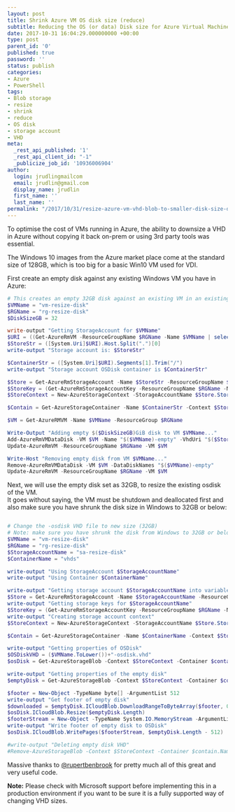 ```yaml
---
layout: post
title: Shrink Azure VM OS disk size (reduce)
subtitle: Reducing the OS (or data) Disk size for Azure Virtual Machines using PowerShell
date: 2017-10-31 16:04:29.000000000 +00:00
type: post
parent_id: '0'
published: true
password: ''
status: publish
categories:
- Azure
- PowerShell
tags:
- Blob storage
- resize
- shrink
- reduce
- OS disk
- storage account
- VHD
meta:
  _rest_api_published: '1'
  _rest_api_client_id: "-1"
  _publicize_job_id: '10936006904'
author:
  login: jrudlingmailcom
  email: jrudlin@gmail.com
  display_name: jrudlin
  first_name: ''
  last_name: ''
permalink: "/2017/10/31/resize-azure-vm-vhd-blob-to-smaller-disk-size-downsize/"
---
```


To optimise the cost of VMs running in Azure, the ability to downsize a VHD in Azure without copying it back on-prem or using 3rd party tools was essential.

The Windows 10 images from the Azure market place come at the standard size of 128GB, which is too big for a basic Win10 VM used for VDI.

First create an empty disk against any existing Windows VM you have in Azure:

```powershell
# This creates an empty 32GB disk against an existing VM in an existing Resource Group  
$VMName = "vm-resize-disk"  
$RGName = "rg-resize-disk"  
$DiskSizeGB = 32

write-output "Getting StorageAccount for $VMName"  
$URI = ((Get-AzureRmVM -ResourceGroupName $RGName -Name $VMName | select StorageProfile -ExpandProperty StorageProfile).OSDisk.Vhd).uri  
$StoreStr = ([System.Uri]$URI).Host.Split(".")[0]  
write-output "Storage account is: $StoreStr"

$ContainerStr = ([System.Uri]$URI).Segments[1].Trim("/")  
write-output "Storage account OSDisk container is $ContainerStr"

$Store = Get-AzureRmStorageAccount -Name $StoreStr -ResourceGroupName $RGName  
$StoreKey = (Get-AzureRmStorageAccountKey -ResourceGroupName $RGName -Name $Store.StorageAccountName)[0].Value  
$StoreContext = New-AzureStorageContext -StorageAccountName $Store.StorageAccountName -StorageAccountKey $StoreKey

$Contain = Get-AzureStorageContainer -Name $ContainerStr -Context $StoreContext

$VM = Get-AzureRMVM -Name $VMName -ResourceGroup $RGName

Write-Output "Adding empty $($DiskSizeGB)GiB disk to VM $VMName..."  
Add-AzureRmVMDataDisk -VM $VM -Name "$($VMName)-empty" -VhdUri "$($Store.PrimaryEndpoints.Blob)$($Contain.Name)/$($VMName)-empty.vhd" -DiskSizeInGB $DiskSizeGB -Lun 0 -CreateOption Empty -Caching None  
Update-AzureRmVM -ResourceGroupName $RGName -VM $VM

Write-Host "Removing empty disk from VM $VMName..."  
Remove-AzureRmVMDataDisk -VM $VM -DataDiskNames "$($VMName)-empty"  
Update-AzureRmVM -ResourceGroupName $RGName -VM $VM
```

Next, we will use the empty disk set as 32GB, to resize the existing osdisk of the VM.  
It goes without saying, the VM must be shutdown and deallocated first and also make sure you have shrunk the disk size in Windows to 32GB or below:

```powershell

# Change the -osdisk VHD file to new size (32GB)  
# Note: make sure you have shrunk the disk from Windows to 32GB or below first  
$VMName = "vm-resize-disk"  
$RGName = "rg-resize-disk"  
$StorageAccountName = "sa-resize-disk"  
$ContainerName = "vhds"

write-output "Using StorageAccount $StorageAccountName"  
write-output "Using Container $ContainerName"

write-output "Getting storage account $StorageAccountName into variable"  
$Store = Get-AzureRmStorageAccount -Name $StorageAccountName -ResourceGroupName $RGName  
write-output "Getting storage keys for $StorageAccountName"  
$StoreKey = (Get-AzureRmStorageAccountKey -ResourceGroupName $RGName -Name $Store.StorageAccountName)[0].Value  
write-output "Creating storage account context"  
$StoreContext = New-AzureStorageContext -StorageAccountName $Store.StorageAccountName -StorageAccountKey $StoreKey

$Contain = Get-AzureStorageContainer -Name $ContainerName -Context $StoreContext

write-output "Getting properties of OSDisk"  
$OSDiskVHD = ($VMName.ToLower())+"-osdisk.vhd"  
$osDisk = Get-AzureStorageBlob -Context $StoreContext -Container $contain.Name -Blob $OSDiskVHD

write-output "Getting properties of the empty disk"  
$emptyDisk = Get-AzureStorageBlob -Context $StoreContext -Container $contain.Name -Blob "$($VMName)-empty.vhd"

$footer = New-Object -TypeName byte[] -ArgumentList 512  
write-output "Get footer of empty disk"  
$downloaded = $emptyDisk.ICloudBlob.DownloadRangeToByteArray($footer, 0, $emptyDisk.Length - 512, 512)  
$osDisk.ICloudBlob.Resize($emptyDisk.Length)  
$footerStream = New-Object -TypeName System.IO.MemoryStream -ArgumentList (,$footer)  
write-output "Write footer of empty disk to OSDisk"  
$osDisk.ICloudBlob.WritePages($footerStream, $emptyDisk.Length - 512)

#write-output "Deleting empty disk VHD"  
#Remove-AzureStorageBlob -Context $StoreContext -Container $contain.Name -Blob "$($VMName)-empty.vhd"
```

Massive thanks to [@rupertbenbrook](https://twitter.com/rupertbenbrook) for pretty much all of this great and very useful code.

**Note:** Please check with Microsoft support before implementing this in a production environment if you want to be sure it is a fully supported way of changing VHD sizes.
